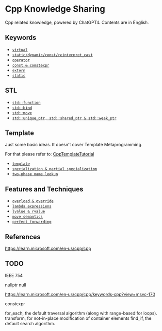 # Cpp Knowledge Sharing
Cpp related knowledge, powered by ChatGPT4. Contents are in English. 

## Keywords

* [`virtual`](docs/virtual.md)
* [`static/dynamic/const/reinterpret_cast`](./docs/cast.md)
* [`operator`](docs/operator.md)
* [`const & constexpr`](docs/const&constexpr.md)
* [`extern`](docs/extern.md)
* [`static`](docs/static.md)

## STL

- [`std::function`](docs/function.md)
- [`std::bind`](docs/bind.md)
- [`std::move`](docs/move.md)
- [`std::unique_ptr, std::shared_ptr & std::weak_ptr`](docs/smart_ptr.md)

## Template

Just some basic ideas. It doesn't cover Template Metaprogramming. 

For that please refer to: [CppTemplateTutorial](https://github.com/wuye9036/CppTemplateTutorial)

* [`template`](docs/template.md)
* [`specialization & partial specialization`](docs/specialization.md)
* [`two-phase name lookup`](docs/two_phase.md)

## Features and Techniques

- [`overload & override`](./docs/overload&ride.md)
- [`lambda expressions`](./docs/lambda.md)
- [`lvalue & rvalue`](docs/l&rvalue.md)
- [`move semantics`](docs/move_semantics.md)
- [`perfect forwarding`](docs/perfect_forwarding.md)



## References

https://learn.microsoft.com/en-us/cpp/cpp



## TODO

IEEE 754

nullptr null

https://learn.microsoft.com/en-us/cpp/cpp/keywords-cpp?view=msvc-170

constexpr

for_each, the default traversal algorithm (along with range-based for loops). transform, for not-in-place modification of container elements find_if, the default search algorithm.
